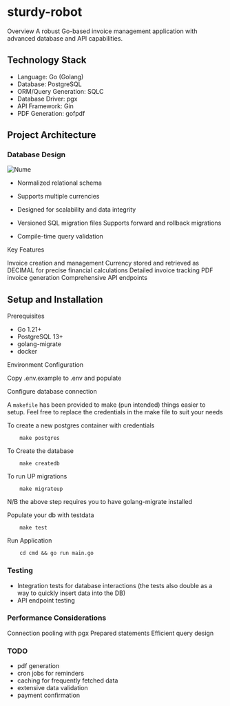 # sturdy-robot

Overview
A robust Go-based invoice management application with advanced database and API capabilities.

## Technology Stack

- Language: Go (Golang)
- Database: PostgreSQL
- ORM/Query Generation: SQLC
- Database Driver: pgx
- API Framework: Gin
- PDF Generation: gofpdf

## Project Architecture

### Database Design
![Nume](https://github.com/user-attachments/assets/421a4038-83a0-4829-a7f8-1573c2e98301)



- Normalized relational schema
- Supports multiple currencies
- Designed for scalability and data integrity

- Versioned SQL migration files
  Supports forward and rollback migrations
- Compile-time query validation

Key Features

Invoice creation and management
Currency stored and retrieved as DECIMAL for precise financial calculations
Detailed invoice tracking
PDF invoice generation
Comprehensive API endpoints


## Setup and Installation
Prerequisites

- Go 1.21+
- PostgreSQL 13+
- golang-migrate
- docker 


Environment Configuration

Copy .env.example to .env and populate

Configure database connection

A `makefile` has been provided to make (pun intended) things easier to setup. 
Feel free to replace the credentials in the make file to suit your needs

To create a new postgres container with credentials
```shell
    make postgres
```


To Create the database
```shell
    make createdb
```

To run UP migrations
```shell
    make migrateup
```
N/B the above step requires you to have golang-migrate installed

Populate your db with testdata
```shell
    make test
```
Run Application
```shell
    cd cmd && go run main.go
```

### Testing

- Integration tests for database interactions (the tests also double as a way to quickly insert data into the DB)
- API endpoint testing


### Performance Considerations

Connection pooling with pgx
Prepared statements
Efficient query design

### TODO
- pdf generation
- cron jobs for reminders
- caching for frequently fetched data
- extensive data validation
- payment confirmation
